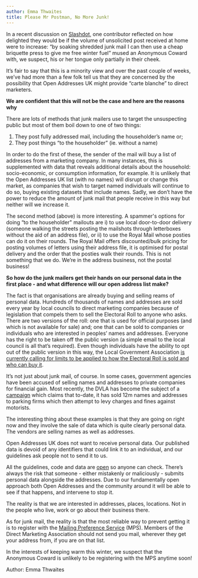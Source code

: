 ```yaml
---
author: Emma Thwaites
title: Please Mr Postman, No More Junk!
---
```


In a recent discussion on [Slashdot](http://search.slashdot.org/story/15/01/15/1447259/first-crowdsourced-open-data-address-list-launches-in-the-uk), one contributor reflected on how delighted they would be if the volume of unsolicited post received at home were to increase: “by soaking shredded junk mail I can then use a cheap briquette press to give me free winter fuel” mused an Anonymous Coward with, we suspect, his or her tongue only partially in their cheek.

It’s fair to say that this is a minority view and over the past couple of weeks, we’ve had more than a few folk tell us that they are concerned by the possibility that Open Addresses UK might provide “carte blanche” to direct marketers.

**We are confident that this will not be the case and here are the reasons why**

There are lots of methods that junk mailers use to target the unsuspecting public but most of them boil down to one of two things:

1. They post fully addressed mail, including the householder’s name or;
2. They post things “to the householder” (ie. without a name) 

In order to do the first of these, the sender of the mail will buy a list of addresses from a marketing company. In many instances, this is supplemented with data that reveals additional details about the household: socio-economic, or consumption information, for example. It is unlikely that the Open Addresses UK list (with no names) will disrupt or change this market, as companies that wish to target named individuals will continue to do so, buying existing datasets that include names. Sadly, we don’t have the power to reduce the amount of junk mail that people receive in this way but neither will we increase it.

The second method (above) is more interesting. A spammer's options for doing “to the householder" mailouts are i) to use local door-to-door delivery (someone walking the streets posting the mailshots through letterboxes without the aid of an address file), or ii) to use the Royal Mail whose posties can do it on their rounds. The Royal Mail offers discounted/bulk pricing for posting volumes of  letters using their address file, it is optimised for postal delivery and the order that the posties walk their rounds. This is not something that we  do. We’re in the address business, not the postal business!

**So how do the junk mailers get their hands on our personal data in the first place - and what difference will our open address list make?**

The fact is that organisations are already buying and selling reams of personal data. Hundreds of thousands of names and addresses are sold every year by local councils to direct marketing companies because of legislation that compels them to sell the Electoral Roll to anyone who asks. There are two versions of the roll: one that is used for official purposes (and which is not available for sale) and; one that can be sold to companies or individuals who are interested in peoples’ names and addresses. Everyone has the right to be taken off the public version (a simple email to the local council is all that’s required). Even though individuals have the ability to opt out of the public version in this way, the Local Government Association [is currently calling for limits to be applied to how the Electoral Roll is sold and who can buy it](http://www.local.gov.uk/media-releases/-/journal_content/56/10180/6465522/NEWS).

It’s not just about junk mail, of course. In some cases, government agencies have been accused of selling names and addresses to private companies for financial gain. Most recently, the DVLA has become the subject of a [campaign](http://challengethefine.com/) which claims that to-date, it has sold 12m names and addresses to parking firms which then attempt to levy charges and fines against motorists.

The interesting thing about these examples is that they are going on right now and they involve the sale of data which is quite clearly personal data. The vendors are selling names as well as addresses. 

Open Addresses UK does not want to receive personal data. Our published data is devoid of any identifiers that could link it to an individual, and our guidelines ask people not to send it to us. 

All the guidelines, code and data are [open](https://github.com/OpenAddressesUK/) so anyone can check. There’s always the risk that someone - either mistakenly or maliciously - submits personal data alongside the addresses. Due to our fundamentally open approach both Open Addresses and the community around it will be able to see if that happens, and intervene to stop it. 
 
The reality is that we are interested in addresses, places, locations. Not in the people who live, work or go about their business there. 

As for junk mail, the reality is that the most reliable way to prevent getting it is to register with the [Mailing Preference Service](http://www.mpsonline.org.uk/mpsr/) (MPS). Members of the Direct Marketing Association should not send you mail, wherever they get your address from, if you are on that list. 

In the interests of keeping warm this winter, we suspect that the Anonymous Coward is unlikely to be registering with the MPS anytime soon!

Author: Emma Thwaites
